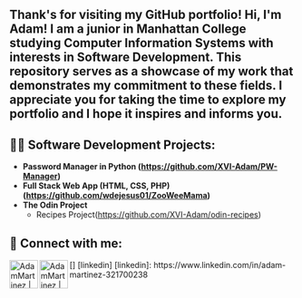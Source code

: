 <h2>Thank's for visiting my GitHub portfolio! Hi, I'm Adam! I am a junior in Manhattan College studying Computer Information Systems with interests in Software Development. This repository serves as a showcase of my work that demonstrates my commitment to these fields. I appreciate you for taking the time to explore my portfolio and I hope it inspires and informs you. </h2>

<h2>👨‍💻 Software Development Projects:</h2>

- <b>Password Manager in Python (https://github.com/XVI-Adam/PW-Manager)</b>
- <b>Full Stack Web App (HTML, CSS, PHP) (https://github.com/wdejesus01/ZooWeeMama)</b>
- <b>The Odin Project</b>
  - Recipes Project(https://github.com/XVI-Adam/odin-recipes)

<h2> 🤳 Connect with me:</h2>
[<img href="https://www.linkedin.com/in/adam-martinez-321700238/" align="left" alt="AdamMartinez | LinkedIn" width="50px" src="https://cdn.jsdelivr.net/npm/simple-icons@v3/icons/linkedin.svg"/>] [linkedin]
<img href="mailto:amartinez24@manhattan.edu" align="left" alt="AdamMartinez | Gmail" width="50px" src="https://cdn.jsdelivr.net/npm/simple-icons@v3/icons/gmail.svg" />
[linkedin]: https://www.linkedin.com/in/adam-martinez-321700238


